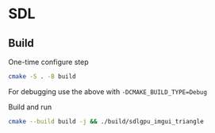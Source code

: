 # SDL

## Build

One-time configure step

```bash
cmake -S . -B build
```

For debugging use the above with ``-DCMAKE_BUILD_TYPE=Debug``

Build and run

```bash
cmake --build build -j && ./build/sdlgpu_imgui_triangle
```
